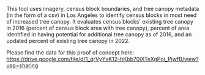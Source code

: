 This tool uses imagery, census block boundaries, and tree canopy metadata (in the form of a csv) in Los Angeles to identify census blocks in most need of increased tree canopy. It evaluates census blocks' existing tree canopy in 2016 (percent of census block area with tree canopy), percent of area identified in having potential for additional tree canopy as of 2016, and an updated percent of existing tree canopy in 2022.

Please find the data for this proof of concept here: https://drive.google.com/file/d/1_qrVyYxK12-hKbb70iXTeXgPoi_PjwfB/view?usp=sharing
